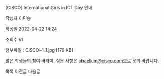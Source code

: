 [CISCO] International Girls in ICT Day 안내



작성자
이민승


작성일
2022-04-22 14:24


조회수
61


첨부파일 : CISCO~1\_1.jpg [179 KB]


많은 학생들의 참여 바라며, 질문 사항은 chaelkim@cisco.com으로 문의 바랍니다.﻿﻿





목록
이전글
다음글





